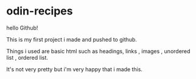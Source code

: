 # odin-recipes

hello Github! 

This is my first project i made and pushed to github.

Things i used are basic html such as headings, links , images , unordered list , ordered list.

It's not very pretty but i'm very happy that i made this.